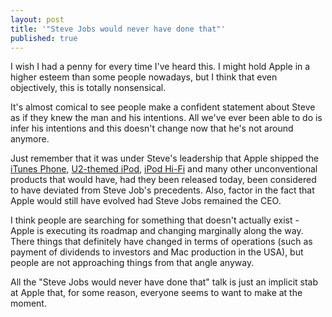 ```yaml
---
layout: post
title: '"Steve Jobs would never have done that"'
published: true
---
```


I wish I had a penny for every time I've heard this. I might hold Apple in a higher esteem than some people nowadays, but I think that even objectively, this is totally nonsensical.

It's almost comical to see people make a confident statement about Steve as if they knew the man and his intentions. All we've ever been able to do is infer his intentions and this doesn't change now that he's not around anymore.

Just remember that it was under Steve's leadership that Apple shipped the [iTunes Phone](http://www.engadget.com/2005/07/03/say-hello-to-the-motorola-e790-apple-itunes-phone/), [U2-themed iPod](http://www.engadget.com/2004/10/26/u2-themed-ipod-now-available/), [iPod Hi-Fi](http://www.engadget.com/2006/02/28/ipod-hi-fi-brings-music-to-the-masses/) and many other unconventional products that would have, had they been released today, been considered to have deviated from Steve Job's precedents. Also, factor in the fact that Apple would still have evolved had Steve Jobs remained the CEO.

I think people are searching for something that doesn't actually exist - Apple is executing its roadmap and changing marginally along the way. There things that definitely have changed in terms of operations (such as payment of dividends to investors and Mac production in the USA), but people are not approaching things from that angle anyway.

All the "Steve Jobs would never have done that" talk is just an implicit stab at Apple that, for some reason, everyone seems to want to make at the moment.
